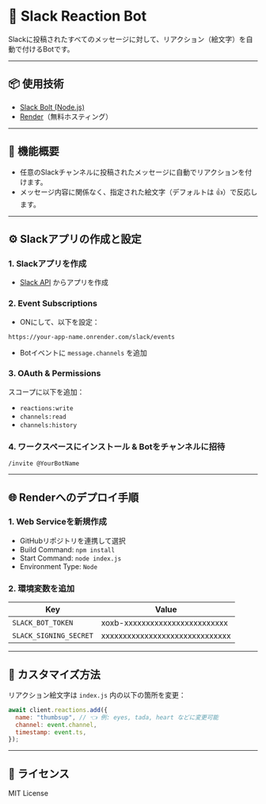 # 🤖 Slack Reaction Bot

Slackに投稿されたすべてのメッセージに対して、リアクション（絵文字）を自動で付けるBotです。

---

## 📦 使用技術

- [Slack Bolt (Node.js)](https://slack.dev/bolt-js/)
- [Render](https://render.com)（無料ホスティング）

---

## 🚀 機能概要

- 任意のSlackチャンネルに投稿されたメッセージに自動でリアクションを付けます。
- メッセージ内容に関係なく、指定された絵文字（デフォルトは 👍）で反応します。

---

## ⚙️ Slackアプリの作成と設定

### 1. Slackアプリを作成

- [Slack API](https://api.slack.com/apps) からアプリを作成

### 2. Event Subscriptions

- ONにして、以下を設定：

```
https://your-app-name.onrender.com/slack/events
```

- Botイベントに `message.channels` を追加

### 3. OAuth & Permissions

スコープに以下を追加：

- `reactions:write`
- `channels:read`
- `channels:history`

### 4. ワークスペースにインストール & Botをチャンネルに招待

```
/invite @YourBotName
```

---

## 🌐 Renderへのデプロイ手順

### 1. Web Serviceを新規作成

- GitHubリポジトリを連携して選択
- Build Command: `npm install`
- Start Command: `node index.js`
- Environment Type: `Node`

### 2. 環境変数を追加

| Key                   | Value                              |
|-----------------------|------------------------------------|
| `SLACK_BOT_TOKEN`     | xoxb-xxxxxxxxxxxxxxxxxxxxxxxx      |
| `SLACK_SIGNING_SECRET`| xxxxxxxxxxxxxxxxxxxxxxxxxxxxxx     |

---

## 🧠 カスタマイズ方法

リアクション絵文字は `index.js` 内の以下の箇所を変更：

```js
await client.reactions.add({
  name: "thumbsup", // 👈 例: eyes, tada, heart などに変更可能
  channel: event.channel,
  timestamp: event.ts,
});
```

---

## 📄 ライセンス

MIT License
